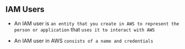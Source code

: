 ## IAM Users

- An IAM user is `an entity that you create in AWS to represent the person or application` that `uses it to interact with AWS`

- An IAM user in AWS `consists of a name and credentials`
